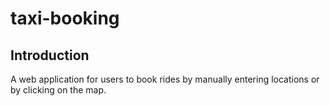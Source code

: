 # taxi-booking

## Introduction
A web application for users to book rides by manually entering locations or by clicking on the map.
